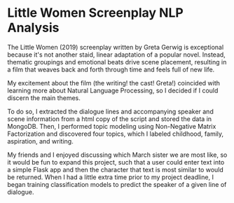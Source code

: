 # Little Women Screenplay NLP Analysis

The Little Women (2019) screenplay written by Greta Gerwig is exceptional because it's not another staid, linear adaptation of a popular novel. Instead, thematic groupings and emotional beats drive scene placement, resulting in a film that weaves back and forth through time and feels full of new life. 

My excitement about the film (the writing! the cast! Greta!) coincided with learning more about Natural Language Processing, so I decided if I could discern the main themes. 

To do so, I extracted the dialogue lines and accompanying speaker and scene information from a html copy of the script and stored the data in MongoDB. Then, I performed topic modeling using Non-Negative Matrix Factorization and discovered four topics, which I labeled childhood, family, aspiration, and writing. 

My friends and I enjoyed discussing which March sister we are most like, so it would be fun to expand this project, such that a user could enter text into a simple Flask app and then the character that text is most similar to would be returned. When I had a little extra time prior to my project deadline, I began training classification models to predict the speaker of a given line of dialogue.
